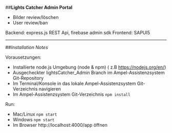 ##**Lights Catcher Admin Portal**

- Bilder review/löschen
- User review/ban

Backend: express.js REST Api, firebase admin sdk
Frontend: SAPUI5

----------

##*Installation Notes*

Vorausetzungen:

- Installierte node.js Umgebung (node & npm) ( z.B https://nodejs.org/en/)
- Ausgecheckter lightsCatcher_Admin Branch im Ampel-Assistenzsystem Git-Repository
- Im Terminal/Konsole in das lokale Ampel-Assistenzsystem Git-Verzeichnis navigieren
- Im Ampel-Assistenzsystem Git-Verzeichnis `npm install`

Run:

- Mac/Linux `npm start`
- Windows `npm start`
- Im Browser http://localhost:4000/app öffnen